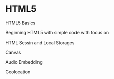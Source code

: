 # HTML5
HTML5 Basics

Beginning HTML5 with simple code with focus on 

HTML Sessin and Local Storages

Canvas

Audio Embedding

Geolocation
